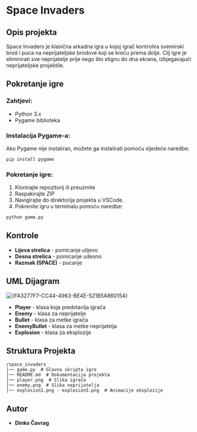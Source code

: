 # Space Invaders

## Opis projekta

Space Invaders je klasična arkadna igra u kojoj igrač kontrolira svemirski brod i puca na neprijateljske brodove koji se kreću prema dolje. Cilj igre je eliminirati sve neprijatelje prije nego što stignu do dna ekrana, izbjegavajući neprijateljske projektile.

## Pokretanje igre

### Zahtjevi:

- Python 3.x
- Pygame biblioteka

### Instalacija Pygame-a:

Ako Pygame nije instaliran, možete ga instalirati pomoću sljedeće naredbe:

```bash
pip install pygame
```

### Pokretanje igre:

1. Klonirajte repozitorij ili preuzmite
2. Raspakirajte ZIP
3. Navigirajte do direktorija projekta u VSCode.
4. Pokrenite igru u terminalu pomoću naredbe:

```bash
python game.py
```

## Kontrole

- **Lijeva strelica** - pomicanje ulijevo
- **Desna strelica** - pomicanje udesno
- **Razmak (SPACE)** - pucanje

## UML Dijagram

![{FA3277F7-CC44-4963-BE4E-521B5A860154}](https://github.com/user-attachments/assets/3bcb26dc-1ab8-4ba0-a961-50d6f82b199e)


- **Player** - klasa koja predstavlja igrača
- **Enemy** - klasa za neprijatelje
- **Bullet** - klasa za metke igrača
- **EnemyBullet** - klasa za metke neprijatelja
- **Explosion** - klasa za eksplozije


## Struktura Projekta

```
/space_invaders
│── game.py  # Glavna skripta igre
│── README.md  # Dokumentacija projekta
│── player.png  # Slika igrača
│── enemy.png  # Slika neprijatelja
│── explosion1.png - explosion5.png  # Animacije eksplozije
```

## Autor

- **Dinko Čavrag**


